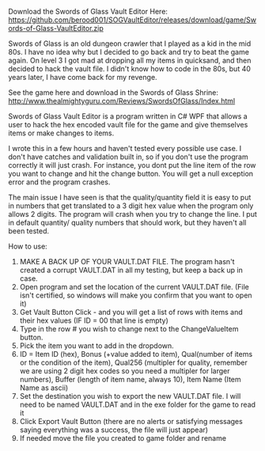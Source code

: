 Download the Swords of Glass Vault Editor Here:
https://github.com/berood001/SOGVaultEditor/releases/download/game/Swords-of-Glass-VaultEditor.zip

Swords of Glass is an old dungeon crawler that I played as a kid in the mid 80s. I have no idea why but I decided to
go back and try to beat the game again. On level 3 I got mad at dropping all my items in quicksand, and then decided to hack the vault file.
I didn't know how to code in the 80s, but 40 years later, I have come back for my revenge.

See the game here and download in the Swords of Glass Shrine:
http://www.thealmightyguru.com/Reviews/SwordsOfGlass/Index.html

Swords of Glass Vault Editor is a program written in C# WPF that allows a user to hack the hex encoded vault file
for the game and give themselves items or make changes to items. 

I wrote this in a few hours and haven't tested every possible use case. I don't have catches and validation built in, so if you
don't use the program correctly it will just crash. For instance, you dont put the line item of the row you want to change and 
hit the change button. You will get a null exception error and the program crashes. 

The main issue I have seen is that the quality/quantity field it is easy to put in numbers that get translated to a 3 digit hex 
value when the program only allows 2 digits. The program will crash when you try to change the line. I put in default quantity/
quality numbers that should work, but they haven't all been tested.

How to use:
1. MAKE A BACK UP OF YOUR VAULT.DAT FILE. The program hasn't created a corrupt VAULT.DAT in all my testing, but keep a back up in case.
2. Open program and set the location of the current VAULT.DAT file. (File isn't certified, so windows will make you confirm that you want to open it)
3. Get Vault Button Click - and you will get a list of rows with items and their hex values (IF ID = 00 that line is empty)
4. Type in the row # you wish to change next to the ChangeValueItem button.
5. Pick the item you want to add in the dropdown.
6. ID = Item ID (hex), Bonus (+value added to item), Qual(number of items or the condition of the item), Qual256 (multipler for quality, remember we are using 2 digit hex codes so you need a multipler for larger numbers), Buffer (length of item name, always 10), Item Name (Item Name as ascii)
7. Set the destination you wish to export the new VAULT.DAT file. I will need to be named VAULT.DAT and in the exe folder for the game to read it
8. Click Export Vault Button (there are no alerts or satisfying messages saying everything was a success, the file will just appear)
9. If needed move the file you created to game folder and rename  

